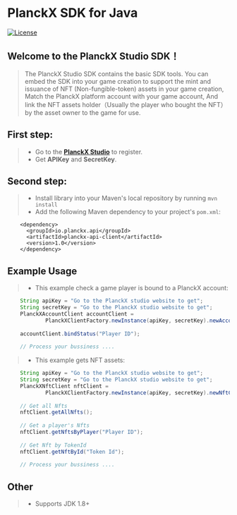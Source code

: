 
# PlanckX SDK for Java

[![License](https://img.shields.io/badge/License-MIT-green)](https://raw.githubusercontent.com/PlanckX/PlanckXSDK-Java/master/LICENSE)

## Welcome to the PlanckX Studio SDK！
> The PlanckX Studio SDK contains the basic SDK tools. You can embed the SDK into your game creation to support the mint and issuance of NFT (Non-fungible-token) assets in your game creation, Match the PlanckX platform account with your game account, And link the NFT assets holder（Usually the player who bought the NFT） by the asset owner to the game for use.


## First step:
> * Go to the **[PlanckX Studio](https://studio.planckx.io)** to register.
> * Get **APIKey** and **SecretKey**.
## Second step:
> * Install library into your Maven's local repository by running `mvn install`
> * Add the following Maven dependency to your project's `pom.xml`:
```
    <dependency>
      <groupId>io.planckx.api</groupId>
      <artifactId>planckx-api-client</artifactId>
      <version>1.0</version>
    </dependency>
```
## Example Usage
> * This example check a game player is bound to a PlanckX account:
```java
    String apiKey = "Go to the PlanckX studio website to get";
    String secretKey = "Go to the PlanckX studio website to get";
    PlanckXAccountClient accountClient = 
            PlanckXClientFactory.newInstance(apiKey, secretKey).newAccountClient();
    
    accountClient.bindStatus("Player ID");
    
    // Process your bussiness ....
```
> * This example gets NFT assets:
```java
    String apiKey = "Go to the PlanckX studio website to get";
    String secretKey = "Go to the PlanckX studio website to get";
    PlanckXNftClient nftClient = 
            PlanckXClientFactory.newInstance(apiKey, secretKey).newNftClient();
    
    // Get all Nfts
    nftClient.getAllNfts();
    
    // Get a player's Nfts
    nftClient.getNftsByPlayer("Player ID");
    
    // Get Nft by TokenId
    nftClient.getNftById("Token Id");
    
    // Process your bussiness ....
```
## Other
> * Supports JDK 1.8+